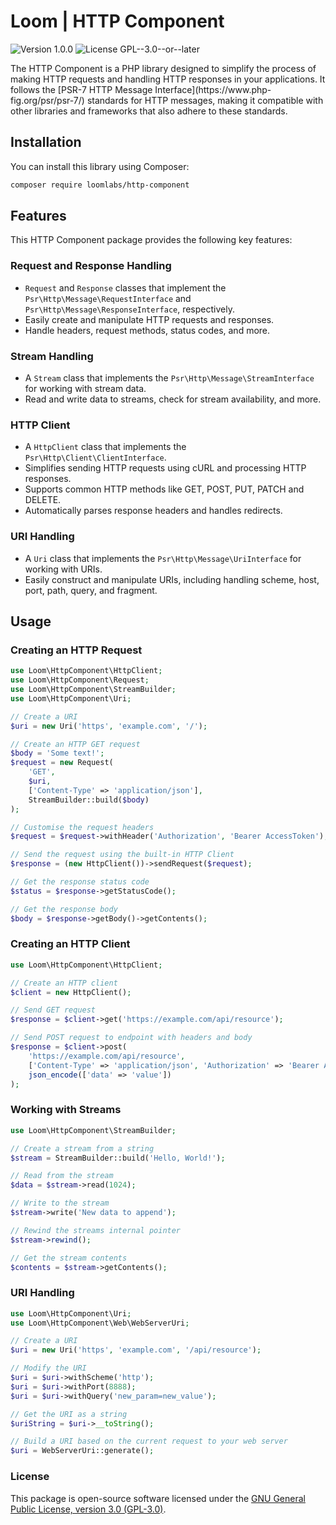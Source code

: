 # Loom | HTTP Component

<div>
<!-- Version Badge -->
<img src="https://img.shields.io/badge/Version-1.0.0-blue" alt="Version 1.0.0">
<!-- License Badge -->
<img src="https://img.shields.io/badge/License-GPL--3.0--or--later-34ad9b" alt="License GPL--3.0--or--later">
</div>

<p>The HTTP Component is a PHP library designed to simplify the process of making HTTP requests and handling HTTP responses 
in your applications. It follows the [PSR-7 HTTP Message Interface](https://www.php-fig.org/psr/psr-7/) standards for 
HTTP messages, making it compatible with other libraries and frameworks that also adhere to these standards.</p>

## Installation

You can install this library using Composer:

```bash
composer require loomlabs/http-component
```

## Features

This HTTP Component package provides the following key features:

### Request and Response Handling

- `Request` and `Response` classes that implement the `Psr\Http\Message\RequestInterface` and `Psr\Http\Message\ResponseInterface`, respectively.
- Easily create and manipulate HTTP requests and responses.
- Handle headers, request methods, status codes, and more.

### Stream Handling

- A `Stream` class that implements the `Psr\Http\Message\StreamInterface` for working with stream data.
- Read and write data to streams, check for stream availability, and more.

### HTTP Client

- A `HttpClient` class that implements the `Psr\Http\Client\ClientInterface`.
- Simplifies sending HTTP requests using cURL and processing HTTP responses.
- Supports common HTTP methods like GET, POST, PUT, PATCH and DELETE.
- Automatically parses response headers and handles redirects.

### URI Handling

- A `Uri` class that implements the `Psr\Http\Message\UriInterface` for working with URIs.
- Easily construct and manipulate URIs, including handling scheme, host, port, path, query, and fragment.

## Usage

### Creating an HTTP Request

```php
use Loom\HttpComponent\HttpClient;
use Loom\HttpComponent\Request;
use Loom\HttpComponent\StreamBuilder;
use Loom\HttpComponent\Uri;

// Create a URI
$uri = new Uri('https', 'example.com', '/');

// Create an HTTP GET request
$body = 'Some text!';
$request = new Request(
    'GET', 
    $uri, 
    ['Content-Type' => 'application/json'], 
    StreamBuilder::build($body)
);

// Customise the request headers
$request = $request->withHeader('Authorization', 'Bearer AccessToken');

// Send the request using the built-in HTTP Client
$response = (new HttpClient())->sendRequest($request);

// Get the response status code
$status = $response->getStatusCode();

// Get the response body
$body = $response->getBody()->getContents();
```

### Creating an HTTP Client

```php
use Loom\HttpComponent\HttpClient;

// Create an HTTP client
$client = new HttpClient();

// Send GET request
$response = $client->get('https://example.com/api/resource');

// Send POST request to endpoint with headers and body
$response = $client->post(
    'https://example.com/api/resource', 
    ['Content-Type' => 'application/json', 'Authorization' => 'Bearer AccessToken'], 
    json_encode(['data' => 'value'])
);
```

### Working with Streams

```php
use Loom\HttpComponent\StreamBuilder;

// Create a stream from a string
$stream = StreamBuilder::build('Hello, World!');

// Read from the stream
$data = $stream->read(1024);

// Write to the stream
$stream->write('New data to append');

// Rewind the streams internal pointer
$stream->rewind();

// Get the stream contents
$contents = $stream->getContents();
```

### URI Handling

```php
use Loom\HttpComponent\Uri;
use Loom\HttpComponent\Web\WebServerUri;

// Create a URI
$uri = new Uri('https', 'example.com', '/api/resource');

// Modify the URI
$uri = $uri->withScheme('http');
$uri = $uri->withPort(8888);
$uri = $uri->withQuery('new_param=new_value');

// Get the URI as a string
$uriString = $uri->__toString();

// Build a URI based on the current request to your web server
$uri = WebServerUri::generate();
```

### License
This package is open-source software licensed under the 
[GNU General Public License, version 3.0 (GPL-3.0)](https://opensource.org/licenses/GPL-3.0).